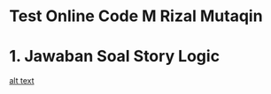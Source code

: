 # Test Online Code M Rizal Mutaqin
# 1. Jawaban Soal Story Logic
[alt text](https://github.com/zanxzhui/test_online_code/no1.jpg?raw=true)
